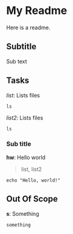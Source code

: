 # My Readme

Here is a readme.

## Subtitle
Sub text

## Tasks

*list*: Lists files
```
ls
```
*list2*: Lists files
```
ls
```

### Sub title

__hw__: Hello world
> list, list2
```
echo "Hello, world!"
```
## Out Of Scope

__s__: Something
```
something
```
